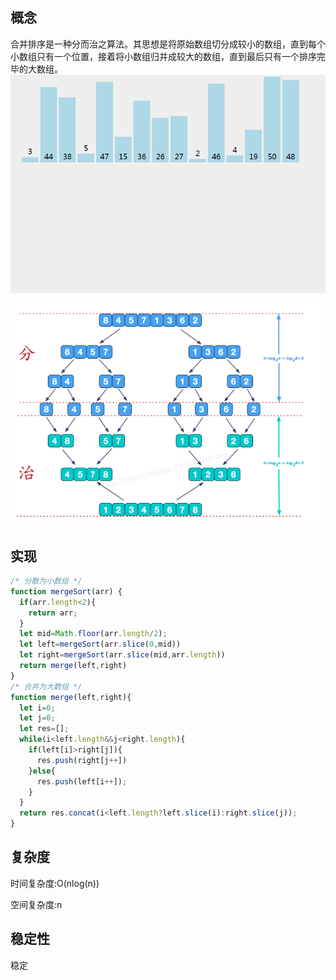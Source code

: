 ## 概念

合并排序是一种分而治之算法。其思想是将原始数组切分成较小的数组，直到每个小数组只有一个位置，接着将小数组归并成较大的数组，直到最后只有一个排序完毕的大数组。
![合并排序](./image/mergeSort.gif)

![合并排序](./image/merge.png)

## 实现

```js
/* 分散为小数组 */
function mergeSort(arr) {
  if(arr.length<2){
    return arr;
  }
  let mid=Math.floor(arr.length/2);
  let left=mergeSort(arr.slice(0,mid))
  let right=mergeSort(arr.slice(mid,arr.length))
  return merge(left,right)
}
/* 合并为大数组 */
function merge(left,right){
  let i=0;
  let j=0;
  let res=[];
  while(i<left.length&&j<right.length){
    if(left[i]>right[j]){
      res.push(right[j++])
    }else{
      res.push(left[i++]);
    }
  }
  return res.concat(i<left.length?left.slice(i):right.slice(j));
}
```
## 复杂度
时间复杂度:O(nlog(n))

空间复杂度:n

## 稳定性
稳定